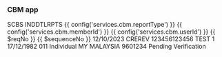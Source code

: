 ### CBM app

<Request>
    <SystemID>SCBS</SystemID>
    <Service>INDDTLRPTS</Service>
    <ReportType>{{ config('services.cbm.reportType') }}</ReportType>
    <MemberID>{{ config('services.cbm.memberId') }}</MemberID>
    <UserID>{{ config('services.cbm.userId') }}</UserID>
    <ReqNo>{{ $reqNo }}</ReqNo>
    <SequenceNo>{{ $sequenceNo }}</SequenceNo>
    <ReqDate>12/10/2023</ReqDate>
    <PurposeStdCode>CREREV</PurposeStdCode>
    <CostCenterStdCode></CostCenterStdCode>
    <ConsentFlag></ConsentFlag>
    <Subject>
        <IdNo1>123456123456</IdNo1>
        <IdNo2 />
        <Name>TEST 1</Name>
        <Dob>17/12/1982</Dob>
        <ConstitutionTypeStdCode>011</ConstitutionTypeStdCode>
        <ConstitutionType>Individual</ConstitutionType>
        <NationalityStdCode>MY</NationalityStdCode>
        <Nationality>MALAYSIA</Nationality>
        <EntityCode>9601234</EntityCode>
        <TradeEntityCode />
        <Warning>Pending Verification</Warning>
        <EmailAddr />
        <MobileNo />
    </Subject>
</Request>
